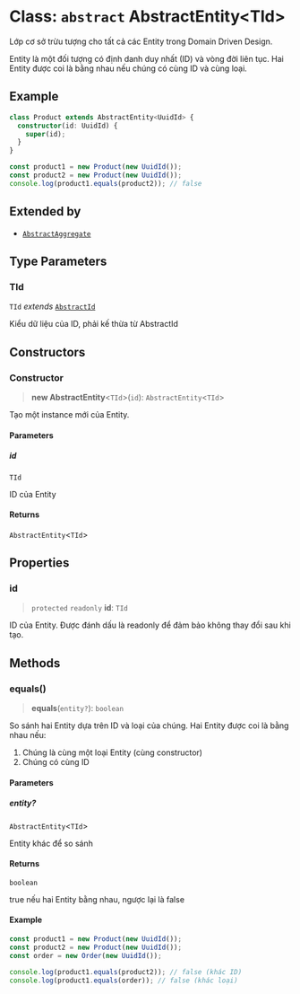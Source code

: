 # Class: `abstract` AbstractEntity\<TId\>

Lớp cơ sở trừu tượng cho tất cả các Entity trong Domain Driven Design.

Entity là một đối tượng có định danh duy nhất (ID) và vòng đời liên tục.
Hai Entity được coi là bằng nhau nếu chúng có cùng ID và cùng loại.

## Example

```typescript
class Product extends AbstractEntity<UuidId> {
  constructor(id: UuidId) {
    super(id);
  }
}

const product1 = new Product(new UuidId());
const product2 = new Product(new UuidId());
console.log(product1.equals(product2)); // false
```

## Extended by

- [`AbstractAggregate`](/libraries/common-domain/Class.AbstractAggregate.md)

## Type Parameters

### TId

`TId` _extends_ [`AbstractId`](/libraries/common-domain/Class.AbstractId.md)

Kiểu dữ liệu của ID, phải kế thừa từ AbstractId

## Constructors

<a id="constructor"></a>

### Constructor

> **new AbstractEntity**\<`TId`\>(`id`): `AbstractEntity`\<`TId`\>

Tạo một instance mới của Entity.

#### Parameters

##### id

`TId`

ID của Entity

#### Returns

`AbstractEntity`\<`TId`\>

## Properties

<a id="id"></a>

### id

> `protected` `readonly` **id**: `TId`

ID của Entity. Được đánh dấu là readonly để đảm bảo không thay đổi sau khi tạo.

## Methods

<a id="equals"></a>

### equals()

> **equals**(`entity?`): `boolean`

So sánh hai Entity dựa trên ID và loại của chúng.
Hai Entity được coi là bằng nhau nếu:

1. Chúng là cùng một loại Entity (cùng constructor)
2. Chúng có cùng ID

#### Parameters

##### entity?

`AbstractEntity`\<`TId`\>

Entity khác để so sánh

#### Returns

`boolean`

true nếu hai Entity bằng nhau, ngược lại là false

#### Example

```typescript
const product1 = new Product(new UuidId());
const product2 = new Product(new UuidId());
const order = new Order(new UuidId());

console.log(product1.equals(product2)); // false (khác ID)
console.log(product1.equals(order)); // false (khác loại)
```

